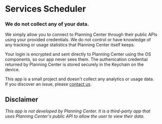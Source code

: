#  Services Scheduler

### We do not collect any of your data.

We simply allow you to connect to Planning Center through their public APIs using your provided credentials. 
We do not control or have knowledge of any tracking or usage statistics that Planning Center itself keeps. 

Your login is encrypted and sent directly to Planning Center using the OS components, so our app never sees them. The authenication credential returned by Planning Center is stored securely in the Keychain on the device.

This app is a small project and doesn't collect any analytics or usage data. If you discover an issue, please [contact us](mailto:dev.josephvanboxtel+services-scheduler@gmail.com).

## Disclaimer
_This app is not developed by Planning Center. It is a third-party app that uses Planning Center's public API to allow the user to view their data._
